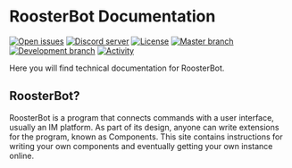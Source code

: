 # RoosterBot Documentation

[![Open issues](https://img.shields.io/github/issues/foxite/roosterbot)](https://github.com/Foxite/roosterbot/issues)
[![Discord server](https://discordapp.com/api/guilds/611979730450776068/widget.png)](https://discordapp.com/invite/prekszD)
[![License](https://img.shields.io/github/license/foxite/roosterbot)](https://github.com/Foxite/roosterbot/blob/master/LICENSE)
[![Master branch](https://img.shields.io/github/last-commit/foxite/roosterbot/master?label=master)](https://github.com/Foxite/roosterbot)
[![Development branch](https://img.shields.io/github/last-commit/foxite/roosterbot/staging?label=development)](https://github.com/Foxite/roosterbot/tree/staging)
[![Activity](https://img.shields.io/github/commit-activity/m/foxite/roosterbot)](https://github.com/Foxite/roosterbot/pulse/monthly)

Here you will find technical documentation for RoosterBot.

## RoosterBot?
RoosterBot is a program that connects commands with a user interface, usually an IM platform. As part of its design, anyone can write extensions for the program, known as Components. This site contains instructions for writing your own components and eventually getting your own instance online.
